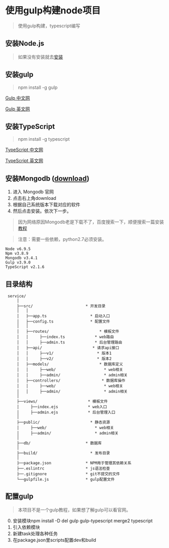 # 使用gulp构建node项目
> 使用gulp构建，typescript编写

## 安装Node.js
> 如果没有安装就去[安装](https://nodejs.org/en/download/)

## 安装gulp
> npm install -g gulp

[Gulp 中文网](http://www.gulpjs.com.cn)

[Gulp 英文网](http://gulpjs.com)

## 安装TypeScript
> npm install -g typescript

[TypeScript 中文网](https://www.tslang.cn)

[TypeScript 英文网](http://www.typescriptlang.org/)

## 安装Mongodb ([download](https://www.mongodb.com))
1. 进入 Mongodb 官网
2. 点击右上角download
3. 根据自己系统版本下载对应的软件
4. 然后点击安装。依次下一步。
> 因为网络原因Mongodb老是下载不了，百度搜索一下，顺便搜索一篇安装[教程](http://blog.csdn.net/qq_27093465/article/details/54574948)

> 注意：需要一些依赖，python2.7必须安装。

```
Node v6.9.5
Npm v3.8.9
Mongodb v3.4.1
Gulp v3.9.0
TypeScript v2.1.6
```

## 目录结构
```
 service/
     │
     ├──src/                       * 开发目录
     │   │
     │   ├──app.ts                   * 启动入口
     │   ├──config.ts                * 配置文件
     │   │
     │   ├──routes/                      * 模板文件
     │   │     ├──index.ts             * web路由
     │   │     ├──admin.ts             * 后台管理路由
     │   ├──api/                      * 请求api接口
     │   │     ├──v1/                   * 版本1
     │   │     ├──v2/                   * 版本2
     │   ├──models/                      * 数据库定义
     │   │     ├──web/                     * web相关
     │   │     ├──admin/                   * admin相关
     │   ├──controllers/                  * 数据库操作
     │   │     ├──web/                     * web相关
     │   │     ├──admin/                   * admin相关  
     │
     ├──views/                      * 模板文件
     │     ├──index.ejs             * web入口
     │     ├──admin.ejs             * 后台管理入口
     │
     ├──public/                      * 静态资源
     │     ├──web/                     * web相关
     │     ├──admin/                   * admin相关 
     │
     ├──db/                        * 数据库
     │
     ├──build/                       * 发布目录
     │
     ├──package.json               * NPM用于管理其依赖关系
     ├──.eslintrc                  * js语法检查
     ├──.gitignore                 * git不提交的文件
     └──gulpfile.js                * gulp配置文件
```

## 配置gulp
> 本项目不是一个gulp教程，如果想了解gulp可以看官网。

0. 安装模块npm install -D del gulp gulp-typescript merge2 typescript
1. 引入依赖模块
2. 新建task处理各种任务
3. 在package.json里scripts配置dev和build
